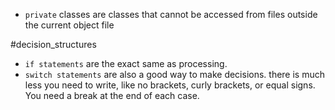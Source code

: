 - `private` classes are classes that cannot be accessed from files outside the current object file

#decision_structures
- `if statements` are the exact same as processing.
- `switch statements` are also a good way to make decisions. there is much less you need to write, like no brackets, curly brackets, or equal signs. You need a break at the end of each case. 